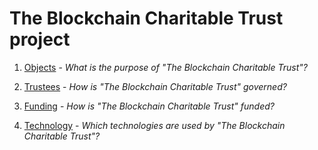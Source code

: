 # The Blockchain Charitable Trust project 

1. [Objects](https://github.com/RobertBarrow/The-Blockchain-Charitable-Trust/wiki/Objects) - _What is the purpose of "The Blockchain Charitable Trust"?_

2. [Trustees](https://github.com/RobertBarrow/The-Blockchain-Charitable-Trust/wiki/Trustees) - _How is "The Blockchain Charitable Trust" governed?_

3. [Funding](https://github.com/RobertBarrow/The-Blockchain-Charitable-Trust/wiki/Funding) - _How is "The Blockchain Charitable Trust" funded?_

4. [Technology](https://github.com/RobertBarrow/The-Blockchain-Charitable-Trust/wiki/Technology) - _Which technologies are used by "The Blockchain Charitable Trust"?_




